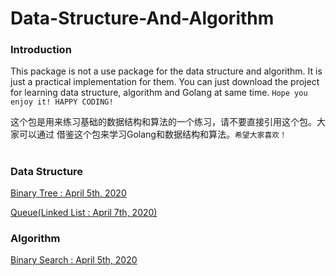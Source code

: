 # Data-Structure-And-Algorithm 

### Introduction
This package is not a use package for the data structure and algorithm. 
It is just a practical implementation for them. You can just download the 
project for learning data structure, algorithm and Golang at same time.
`Hope you enjoy it! HAPPY CODING!`

这个包是用来练习基础的数据结构和算法的一个练习，请不要直接引用这个包。大家可以通过
借鉴这个包来学习Golang和数据结构和算法。`希望大家喜欢！` 

#

### Data Structure
[Binary Tree : April 5th, 2020](https://github.com/ChangsongLiQD/Data-Structure-And-Algorithm/tree/master/Binary%20Tree)

[Queue(Linked List : April 7th, 2020)](https://github.com/ChangsongLiQD/Data-Structure-And-Algorithm/tree/master/Queue%28Linked%20List%29)

### Algorithm
[Binary Search : April 5th, 2020](https://github.com/ChangsongLiQD/Data-Structure-And-Algorithm/tree/master/Binary%20Search)

